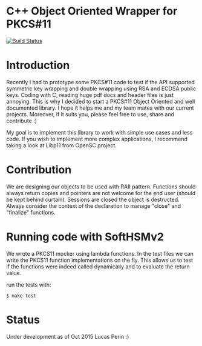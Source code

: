 C++ Object Oriented Wrapper for PKCS#11
=======

[![Build Status](https://travis-ci.org/lucasperin/object-pkcs11.svg?branch=master)](https://travis-ci.org/lucasperin/object-pkcs11)

# Introduction

Recently I had to prototype some PKCS#11 code to test if the API supported
symmetric key wrapping and double wrapping using RSA and ECDSA public keys.
Coding with C, reading huge pdf docs and header files is just annoying. This
is why I decided to start a PKCS#11 Object Oriented and well documented library.
I hope it helps me and my team mates with our current projects. Moreover, if
it suits you, please feel free to use, share and contribute :)

My goal is to implement this library to work with simple use cases and less code.
If you wish to implement more complex applications, I recommend taking a look at
Libp11 from OpenSC project.

# Contribution

We are designing our objects to be used with RAII pattern. Functions should always
return copies and pointers are not welcome for the end user (should be kept behind
curtain). Sessions are closed the object is destructed. Always consider the 
context of the declaration to manage "close" and "finalize" functions.


# Running code with SoftHSMv2

We wrote a PKCS11 mocker using lambda functions. In the test files we can write the
PKCS11 function implementations on the fly. This allows us to test if the functions
were indeed called dynamically and to evaluate the return value.

run the tests with:

	$ make test

# Status
Under development as of Oct 2015 
Lucas Perin :)
